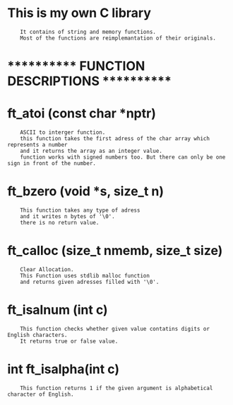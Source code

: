# **********This is my own C library********** 
        It contains of string and memory functions.
        Most of the functions are reimplemantation of their originals.

# ********** FUNCTION DESCRIPTIONS **********
# ft_atoi (const char *nptr)
        ASCII to interger function.
        this function takes the first adress of the char array which represents a number
        and it returns the array as an integer value.
        function works with signed numbers too. But there can only be one sign in front of the number.

# ft_bzero (void *s, size_t n)
        This function takes any type of adress
        and it writes n bytes of '\0'.
        there is no return value.

# ft_calloc (size_t nmemb, size_t size)
        Clear Allocation.
        This Function uses stdlib malloc function
        and returns given adresses filled with '\0'.

# ft_isalnum (int c)
        This function checks whether given value contatins digits or English characters. 
        It returns true or false value.
# int	ft_isalpha(int c)
        This function returns 1 if the given argument is alphabetical character of English.
  
        
